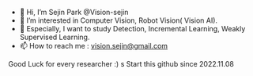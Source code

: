 - 👋 Hi, I’m Sejin Park @Vision-sejin
- 👀 I’m interested in Computer Vision, Robot Vision( Vision AI). 
- 🌱 Especially, I want to study Detection, Incremental Learning, Weakly Supervised Learning.
- 📫 How to reach me : vision.sejin@gmail.com

<!---
Vision-sejin/Vision-sejin is a ✨ special ✨ repository because its `README.md` (this file) appears on your GitHub profile.
You can click the Preview link to take a look at your changes.
--->  
Good Luck for every researcher :)
s
Start this github since 2022.11.08 
